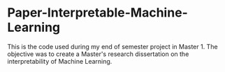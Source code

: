 # Paper-Interpretable-Machine-Learning

This is the code used during my end of semester project in Master 1. The objective was to create a Master's research dissertation on the interpretability of Machine Learning.
